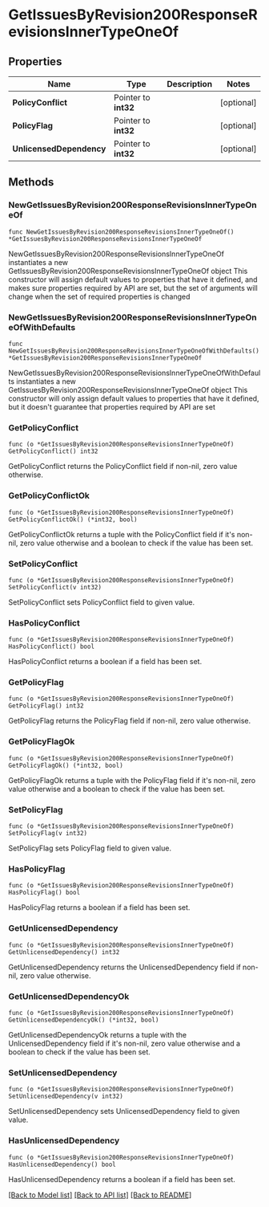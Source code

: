 # GetIssuesByRevision200ResponseRevisionsInnerTypeOneOf

## Properties

Name | Type | Description | Notes
------------ | ------------- | ------------- | -------------
**PolicyConflict** | Pointer to **int32** |  | [optional] 
**PolicyFlag** | Pointer to **int32** |  | [optional] 
**UnlicensedDependency** | Pointer to **int32** |  | [optional] 

## Methods

### NewGetIssuesByRevision200ResponseRevisionsInnerTypeOneOf

`func NewGetIssuesByRevision200ResponseRevisionsInnerTypeOneOf() *GetIssuesByRevision200ResponseRevisionsInnerTypeOneOf`

NewGetIssuesByRevision200ResponseRevisionsInnerTypeOneOf instantiates a new GetIssuesByRevision200ResponseRevisionsInnerTypeOneOf object
This constructor will assign default values to properties that have it defined,
and makes sure properties required by API are set, but the set of arguments
will change when the set of required properties is changed

### NewGetIssuesByRevision200ResponseRevisionsInnerTypeOneOfWithDefaults

`func NewGetIssuesByRevision200ResponseRevisionsInnerTypeOneOfWithDefaults() *GetIssuesByRevision200ResponseRevisionsInnerTypeOneOf`

NewGetIssuesByRevision200ResponseRevisionsInnerTypeOneOfWithDefaults instantiates a new GetIssuesByRevision200ResponseRevisionsInnerTypeOneOf object
This constructor will only assign default values to properties that have it defined,
but it doesn't guarantee that properties required by API are set

### GetPolicyConflict

`func (o *GetIssuesByRevision200ResponseRevisionsInnerTypeOneOf) GetPolicyConflict() int32`

GetPolicyConflict returns the PolicyConflict field if non-nil, zero value otherwise.

### GetPolicyConflictOk

`func (o *GetIssuesByRevision200ResponseRevisionsInnerTypeOneOf) GetPolicyConflictOk() (*int32, bool)`

GetPolicyConflictOk returns a tuple with the PolicyConflict field if it's non-nil, zero value otherwise
and a boolean to check if the value has been set.

### SetPolicyConflict

`func (o *GetIssuesByRevision200ResponseRevisionsInnerTypeOneOf) SetPolicyConflict(v int32)`

SetPolicyConflict sets PolicyConflict field to given value.

### HasPolicyConflict

`func (o *GetIssuesByRevision200ResponseRevisionsInnerTypeOneOf) HasPolicyConflict() bool`

HasPolicyConflict returns a boolean if a field has been set.

### GetPolicyFlag

`func (o *GetIssuesByRevision200ResponseRevisionsInnerTypeOneOf) GetPolicyFlag() int32`

GetPolicyFlag returns the PolicyFlag field if non-nil, zero value otherwise.

### GetPolicyFlagOk

`func (o *GetIssuesByRevision200ResponseRevisionsInnerTypeOneOf) GetPolicyFlagOk() (*int32, bool)`

GetPolicyFlagOk returns a tuple with the PolicyFlag field if it's non-nil, zero value otherwise
and a boolean to check if the value has been set.

### SetPolicyFlag

`func (o *GetIssuesByRevision200ResponseRevisionsInnerTypeOneOf) SetPolicyFlag(v int32)`

SetPolicyFlag sets PolicyFlag field to given value.

### HasPolicyFlag

`func (o *GetIssuesByRevision200ResponseRevisionsInnerTypeOneOf) HasPolicyFlag() bool`

HasPolicyFlag returns a boolean if a field has been set.

### GetUnlicensedDependency

`func (o *GetIssuesByRevision200ResponseRevisionsInnerTypeOneOf) GetUnlicensedDependency() int32`

GetUnlicensedDependency returns the UnlicensedDependency field if non-nil, zero value otherwise.

### GetUnlicensedDependencyOk

`func (o *GetIssuesByRevision200ResponseRevisionsInnerTypeOneOf) GetUnlicensedDependencyOk() (*int32, bool)`

GetUnlicensedDependencyOk returns a tuple with the UnlicensedDependency field if it's non-nil, zero value otherwise
and a boolean to check if the value has been set.

### SetUnlicensedDependency

`func (o *GetIssuesByRevision200ResponseRevisionsInnerTypeOneOf) SetUnlicensedDependency(v int32)`

SetUnlicensedDependency sets UnlicensedDependency field to given value.

### HasUnlicensedDependency

`func (o *GetIssuesByRevision200ResponseRevisionsInnerTypeOneOf) HasUnlicensedDependency() bool`

HasUnlicensedDependency returns a boolean if a field has been set.


[[Back to Model list]](../README.md#documentation-for-models) [[Back to API list]](../README.md#documentation-for-api-endpoints) [[Back to README]](../README.md)


